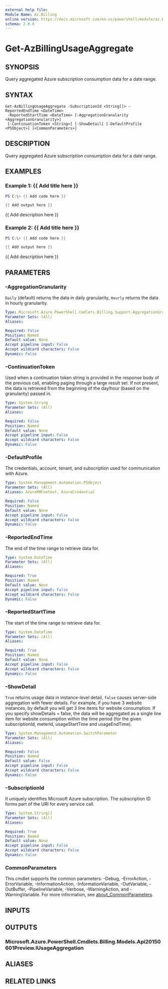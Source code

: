 ```yaml
---
external help file:
Module Name: Az.Billing
online version: https://docs.microsoft.com/en-us/powershell/module/az.billing/get-azbillingusageaggregate
schema: 2.0.0
---
```


# Get-AzBillingUsageAggregate

## SYNOPSIS
Query aggregated Azure subscription consumption data for a date range.

## SYNTAX

```
Get-AzBillingUsageAggregate -SubscriptionId <String[]> -ReportedEndTime <DateTime>
 -ReportedStartTime <DateTime> [-AggregationGranularity <AggregationGranularity>]
 [-ContinuationToken <String>] [-ShowDetail] [-DefaultProfile <PSObject>] [<CommonParameters>]
```

## DESCRIPTION
Query aggregated Azure subscription consumption data for a date range.

## EXAMPLES

### Example 1: {{ Add title here }}
```powershell
PS C:\> {{ Add code here }}

{{ Add output here }}
```

{{ Add description here }}

### Example 2: {{ Add title here }}
```powershell
PS C:\> {{ Add code here }}

{{ Add output here }}
```

{{ Add description here }}

## PARAMETERS

### -AggregationGranularity
`Daily` (default) returns the data in daily granularity, `Hourly` returns the data in hourly granularity.

```yaml
Type: Microsoft.Azure.PowerShell.Cmdlets.Billing.Support.AggregationGranularity
Parameter Sets: (All)
Aliases:

Required: False
Position: Named
Default value: None
Accept pipeline input: False
Accept wildcard characters: False
Dynamic: False
```

### -ContinuationToken
Used when a continuation token string is provided in the response body of the previous call, enabling paging through a large result set.
If not present, the data is retrieved from the beginning of the day/hour (based on the granularity) passed in.


```yaml
Type: System.String
Parameter Sets: (All)
Aliases:

Required: False
Position: Named
Default value: None
Accept pipeline input: False
Accept wildcard characters: False
Dynamic: False
```

### -DefaultProfile
The credentials, account, tenant, and subscription used for communication with Azure.

```yaml
Type: System.Management.Automation.PSObject
Parameter Sets: (All)
Aliases: AzureRMContext, AzureCredential

Required: False
Position: Named
Default value: None
Accept pipeline input: False
Accept wildcard characters: False
Dynamic: False
```

### -ReportedEndTime
The end of the time range to retrieve data for.

```yaml
Type: System.DateTime
Parameter Sets: (All)
Aliases:

Required: True
Position: Named
Default value: None
Accept pipeline input: False
Accept wildcard characters: False
Dynamic: False
```

### -ReportedStartTime
The start of the time range to retrieve data for.

```yaml
Type: System.DateTime
Parameter Sets: (All)
Aliases:

Required: True
Position: Named
Default value: None
Accept pipeline input: False
Accept wildcard characters: False
Dynamic: False
```

### -ShowDetail
`True` returns usage data in instance-level detail, `false` causes server-side aggregation with fewer details.
For example, if you have 3 website instances, by default you will get 3 line items for website consumption.
If you specify showDetails = false, the data will be aggregated as a single line item for website consumption within the time period (for the given subscriptionId, meterId, usageStartTime and usageEndTime).

```yaml
Type: System.Management.Automation.SwitchParameter
Parameter Sets: (All)
Aliases:

Required: False
Position: Named
Default value: False
Accept pipeline input: False
Accept wildcard characters: False
Dynamic: False
```

### -SubscriptionId
It uniquely identifies Microsoft Azure subscription.
The subscription ID forms part of the URI for every service call.

```yaml
Type: System.String[]
Parameter Sets: (All)
Aliases:

Required: True
Position: Named
Default value: None
Accept pipeline input: False
Accept wildcard characters: False
Dynamic: False
```

### CommonParameters
This cmdlet supports the common parameters: -Debug, -ErrorAction, -ErrorVariable, -InformationAction, -InformationVariable, -OutVariable, -OutBuffer, -PipelineVariable, -Verbose, -WarningAction, and -WarningVariable. For more information, see [about_CommonParameters](http://go.microsoft.com/fwlink/?LinkID=113216).

## INPUTS

## OUTPUTS

### Microsoft.Azure.PowerShell.Cmdlets.Billing.Models.Api20150601Preview.IUsageAggregation

## ALIASES

## RELATED LINKS

